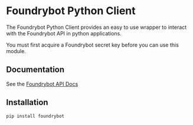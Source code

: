 # Foundrybot Python Client

The Foundrybot Python Client provides an easy to use wrapper to interact with the Foundrybot API in python applications.

You must first acquire a Foundrybot secret key before you can use this module.

## Documentation

See the [Foundrybot API Docs](https://docs.foundrybot.com/v1.0/reference)

## Installation

`pip install foundrybot`